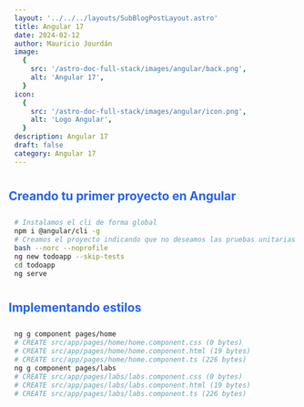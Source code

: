 ```yaml
---
layout: '../../../layouts/SubBlogPostLayout.astro'
title: Angular 17
date: 2024-02-12
author: Mauricio Jourdán
image:
  {
    src: '/astro-doc-full-stack/images/angular/back.png',
    alt: 'Angular 17',
  }
icon:
  {
    src: '/astro-doc-full-stack/images/angular/icon.png',
    alt: 'Logo Angular',
  }
description: Angular 17
draft: false
category: Angular 17
---
```


<style>
  h1 { color: #713f12; }
  h2 { color: #2563eb; }
  h3 { color: #a855f7; }
  img {
    width: 100%;
    height: 100%;
    object-fit: cover;
  }
  pre {
    padding: 10px;
  }

  table {
    border-collapse: collapse; /* Elimina el espacio entre las celdas */
    width: 100%; /* Ancho de la tabla */
    margin: 0 auto; /* Centrar la tabla */
  }

  th, td {
    border: 1px solid #ddd; /* Borde de las celdas */
    padding: 8px; /* Relleno de las celdas */
    text-align: left; /* Alineación del texto */
  }

  th {
    background-color: #f2f2f2; /* Color de fondo del encabezado */
    font-weight: bold; /* Peso de la fuente del encabezado */
  }

  tr:nth-child(even) {
    background-color: #f9f9f9; /* Color de fondo de las filas pares */
  }  
</style>

## Creando tu primer proyecto en Angular

```bash
# Instalamos el cli de forma global
npm i @angular/cli -g
# Creamos el proyecto indicando que no deseamos las pruebas unitarias
bash --norc --noprofile
ng new todoapp --skip-tests
cd todoapp
ng serve
```

## Implementando estilos

```bash
ng g component pages/home
# CREATE src/app/pages/home/home.component.css (0 bytes)
# CREATE src/app/pages/home/home.component.html (19 bytes)
# CREATE src/app/pages/home/home.component.ts (226 bytes)
ng g component pages/labs
# CREATE src/app/pages/labs/labs.component.css (0 bytes)
# CREATE src/app/pages/labs/labs.component.html (19 bytes)
# CREATE src/app/pages/labs/labs.component.ts (226 bytes)
```


